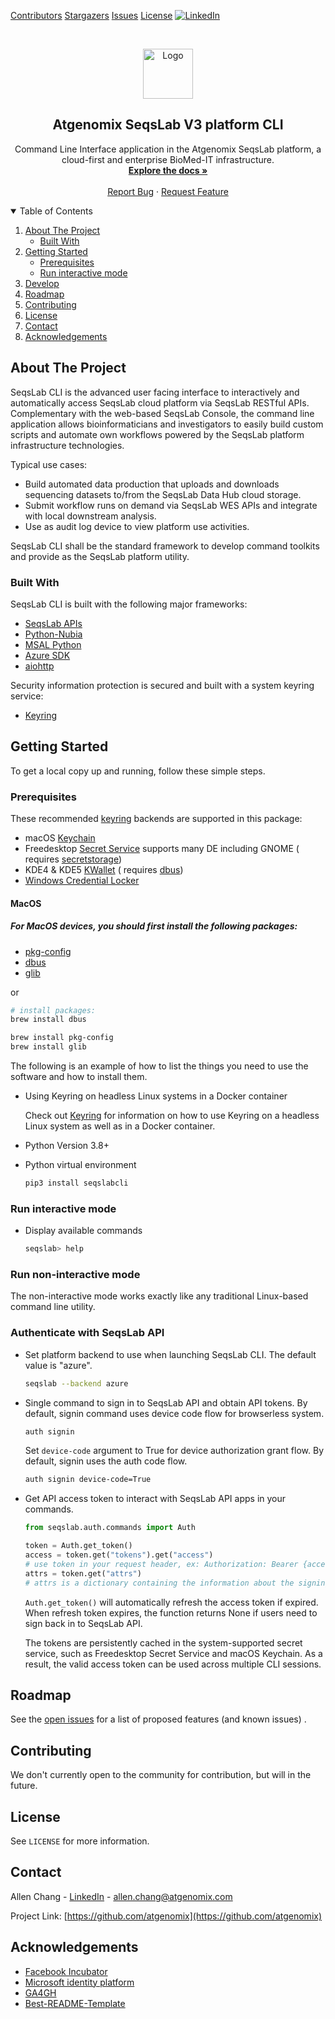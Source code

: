 <!-- PROJECT SHIELDS -->
<!--
*** I'm using markdown "reference style" links for readability.
*** Reference links are enclosed in brackets [ ] instead of parentheses ( ).
*** See the bottom of this document for the declaration of the reference variables
*** for contributors-url, forks-url, etc. This is an optional, concise syntax you may use.
*** https://www.markdownguide.org/basic-syntax/#reference-style-links
-->
[Contributors][contributors-url]
[Stargazers][stars-url]
[Issues][issues-url]
[License][license-url]
[![LinkedIn][linkedin-shield]][linkedin-url]

<!-- PROJECT LOGO -->
<br />
<p align="center">
  <a href="https://github.com/AnomeGAP/seqslab-cli">
    <img src="https://static.wixstatic.com/media/f7a6a5_1ad70ed05af04d7eb45ee5e2df347a32~mv2_d_4266_4449_s_4_2.gif" alt="Logo" width="80" height="80">
  </a>

<h2 align="center">Atgenomix SeqsLab V3 platform CLI</h2>

  <p align="center">
    Command Line Interface application in the Atgenomix SeqsLab platform, a cloud-first and enterprise BioMed-IT infrastructure.
    <br />
    <a href="https://docs.atgenomix.com"><strong>Explore the docs »</strong></a>
    <br />
    <br />
    <a href="https://github.com/AnomeGAP/seqslab-cli/issues">Report Bug</a>
    ·
    <a href="https://github.com/AnomeGAP/seqslab-cli/issues">Request Feature</a>
  </p>
</p>

<!-- TABLE OF CONTENTS -->
<details open="open">
  <summary>Table of Contents</summary>
  <ol>
    <li>
      <a href="#about-the-project">About The Project</a>
      <ul>
        <li><a href="#built-with">Built With</a></li>
      </ul>
    </li>
    <li>
      <a href="#getting-started">Getting Started</a>
      <ul>
        <li><a href="#prerequisites">Prerequisites</a></li>
        <li><a href="#run-interactive-mode">Run interactive mode</a></li>
      </ul>
    </li>
    <li><a href="#develop">Develop</a></li>
    <li><a href="#roadmap">Roadmap</a></li>
    <li><a href="#contributing">Contributing</a></li>
    <li><a href="#license">License</a></li>
    <li><a href="#contact">Contact</a></li>
    <li><a href="#acknowledgements">Acknowledgements</a></li>
  </ol>
</details>

<!-- ABOUT THE PROJECT -->

## About The Project


SeqsLab CLI is the advanced user facing interface to interactively and automatically access SeqsLab cloud platform via
SeqsLab RESTful APIs. Complementary with the web-based SeqsLab Console, the command line application allows bioinformaticians
and investigators to easily build custom scripts and automate own workflows powered by the SeqsLab platform infrastructure
technologies.

Typical use cases:

* Build automated data production that uploads and downloads sequencing datasets to/from the SeqsLab Data Hub cloud storage.
* Submit workflow runs on demand via SeqsLab WES APIs and integrate with local downstream analysis.
* Use as audit log device to view platform use activities.

SeqsLab CLI shall be the standard framework to develop command toolkits and provide as the SeqsLab platform utility.

### Built With

SeqsLab CLI is built with the following major frameworks:

* [SeqsLab APIs](https://api.seqslab.net/)
* [Python-Nubia](https://github.com/facebookincubator/python-nubia)
* [MSAL Python](https://msal-python.readthedocs.io/en/latest/)
* [Azure SDK](https://github.com/Azure/azure-sdk)
* [aiohttp](https://docs.aiohttp.org/en/stable/index.html)

Security information protection is secured and built with a system keyring service:

* [Keyring](https://pypi.org/project/keyring/)

<!-- GETTING STARTED -->

## Getting Started

To get a local copy up and running, follow these simple steps.

### Prerequisites

These recommended [keyring](https://pypi.org/project/keyring/) backends are supported in this package:

* macOS [Keychain](https://en.wikipedia.org/wiki/Keychain_%28software%29)
* Freedesktop [Secret Service](http://standards.freedesktop.org/secret-service/) supports many DE including GNOME (
  requires [secretstorage](https://pypi.python.org/pypi/secretstorage))
* KDE4 & KDE5 [KWallet](https://en.wikipedia.org/wiki/KWallet) (
  requires [dbus](https://pypi.python.org/pypi/dbus-python))
* [Windows Credential Locker](https://docs.microsoft.com/en-us/windows/uwp/security/credential-locker)

#### MacOS

##### For MacOS devices, you should first install the following packages:

* [pkg-config](https://formulae.brew.sh/formula/pkg-config)
* [dbus](https://formulae.brew.sh/formula/dbus)
* [glib](https://formulae.brew.sh/formula/glib)

or

```bash
# install packages:
brew install dbus

brew install pkg-config 
brew install glib

```

The following is an example of how to list the things you need to use the software and how to install them.

* Using Keyring on headless Linux systems in a Docker container

  Check out [Keyring](https://pypi.org/project/keyring/) for information on how to use Keyring on a headless Linux system as well as in a Docker
  container.

* Python Version 3.8+
* Python virtual environment

  ```bash
  pip3 install seqslabcli
  ```

### Run interactive mode

* Display available commands
  ```bash
  seqslab> help
  ```

### Run non-interactive mode

The non-interactive mode works exactly like any traditional Linux-based command line utility.

### Authenticate with SeqsLab API

* Set platform backend to use when launching SeqsLab CLI. The default value is "azure".

  ```bash
  seqslab --backend azure
  ```

* Single command to sign in to SeqsLab API and obtain API tokens. By default, signin command uses device code flow for
  browserless system.

  ```bash
  auth signin
  ```

  Set `device-code` argument to True for device authorization grant flow. By default, signin uses the auth code flow.

  ```bash
  auth signin device-code=True
  ```

* Get API access token to interact with SeqsLab API apps in your commands.

  ```python
  from seqslab.auth.commands import Auth
  
  token = Auth.get_token()
  access = token.get("tokens").get("access")
  # use token in your request header, ex: Authorization: Bearer {access}
  attrs = token.get("attrs")
  # attrs is a dictionary containing the information about the signing-in user.
  ```

  `Auth.get_token()` will automatically refresh the access token if expired. When refresh token expires, the function
  returns None if users need to sign back in to SeqsLab API.

  The tokens are persistently cached in the system-supported secret service, such as Freedesktop Secret Service and
  macOS Keychain. As a result, the valid access token can be used across multiple CLI sessions.

<!-- ROADMAP -->

## Roadmap

See the [open issues](https://github.com/AnomeGAP/seqslab-cli/issues) for a list of proposed features (and known issues)
.



<!-- CONTRIBUTING -->

## Contributing

We don't currently open to the community for contribution, but will in the future.


<!-- LICENSE -->

## License

See `LICENSE` for more information.



<!-- CONTACT -->

## Contact

Allen Chang - [LinkedIn](https://www.linkedin.com/in/allen-chang/) - allen.chang@atgenomix.com

Project Link: [https://github.com/atgenomix](https://github.com/atgenomix)



<!-- ACKNOWLEDGEMENTS -->

## Acknowledgements

* [Facebook Incubator](https://github.com/facebookincubator)
* [Microsoft identity platform](https://docs.microsoft.com/en-us/azure/active-directory/develop/active-directory-v2-protocols)
* [GA4GH](https://www.ga4gh.org/)
* [Best-README-Template](https://github.com/othneildrew/Best-README-Template)

<!-- MARKDOWN LINKS & IMAGES -->
<!-- https://www.markdownguide.org/basic-syntax/#reference-style-links -->

[contributors-url]: https://github.com/AnomeGAP/seqslab-cli/graphs/contributors

[stars-url]: https://github.com/AnomeGAP/seqslab-cli/stargazers

[issues-url]: https://github.com/AnomeGAP/seqslab-cli/issues

[license-url]: https://github.com/AnomeGAP/seqslab-cli/blob/main/LICENSE.txt

[linkedin-shield]: https://img.shields.io/badge/-LinkedIn-black.svg?style=for-the-badge&logo=linkedin&colorB=555

[linkedin-url]: https://www.linkedin.com/company/atgenomix

[product-screenshot]: https://github.com/AnomeGAP/seqslab-cli/blob/main/Atgenomix%20SeqsLab%20V3.png

